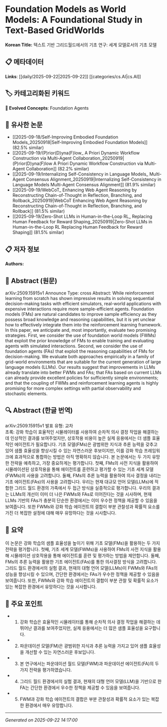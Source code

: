 # Foundation Models as World Models: A Foundational Study in Text-Based GridWorlds

**Korean Title:** 텍스트 기반 그리드월드에서의 기초 연구: 세계 모델로서의 기초 모델

## 📋 메타데이터

**Links**: [[daily/2025-09-22|2025-09-22]] [[categories/cs.AI|cs.AI]]

## 🏷️ 카테고리화된 키워드
**🚀 Evolved Concepts**: Foundation Agents

## 🔗 유사한 논문
- [[2025-09-18/Self-Improving Embodied Foundation Models_20250918|Self-Improving Embodied Foundation Models]] (82.5% similar)
- [[2025-09-19/(P)rior(D)yna(F)low_ A Priori Dynamic Workflow Construction via Multi-Agent Collaboration_20250919|(P)rior(D)yna(F)low A Priori Dynamic Workflow Construction via Multi-Agent Collaboration]] (82.2% similar)
- [[2025-09-19/Internalizing Self-Consistency in Language Models_ Multi-Agent Consensus Alignment_20250919|Internalizing Self-Consistency in Language Models Multi-Agent Consensus Alignment]] (81.9% similar)
- [[2025-09-19/WebCoT_ Enhancing Web Agent Reasoning by Reconstructing Chain-of-Thought in Reflection, Branching, and Rollback_20250919|WebCoT Enhancing Web Agent Reasoning by Reconstructing Chain-of-Thought in Reflection, Branching, and Rollback]] (81.5% similar)
- [[2025-09-19/Zero-Shot LLMs in Human-in-the-Loop RL_ Replacing Human Feedback for Reward Shaping_20250919|Zero-Shot LLMs in Human-in-the-Loop RL Replacing Human Feedback for Reward Shaping]] (81.5% similar)

## 📋 저자 정보

**Authors:** 

## 📄 Abstract (원문)

arXiv:2509.15915v1 Announce Type: cross 
Abstract: While reinforcement learning from scratch has shown impressive results in solving sequential decision-making tasks with efficient simulators, real-world applications with expensive interactions require more sample-efficient agents. Foundation models (FMs) are natural candidates to improve sample efficiency as they possess broad knowledge and reasoning capabilities, but it is yet unclear how to effectively integrate them into the reinforcement learning framework. In this paper, we anticipate and, most importantly, evaluate two promising strategies. First, we consider the use of foundation world models (FWMs) that exploit the prior knowledge of FMs to enable training and evaluating agents with simulated interactions. Second, we consider the use of foundation agents (FAs) that exploit the reasoning capabilities of FMs for decision-making. We evaluate both approaches empirically in a family of grid-world environments that are suitable for the current generation of large language models (LLMs). Our results suggest that improvements in LLMs already translate into better FWMs and FAs; that FAs based on current LLMs can already provide excellent policies for sufficiently simple environments; and that the coupling of FWMs and reinforcement learning agents is highly promising for more complex settings with partial observability and stochastic elements.

## 🔍 Abstract (한글 번역)

arXiv:2509.15915v1 발표 유형: 교차  
초록: 강화 학습이 효율적인 시뮬레이터를 사용하여 순차적 의사 결정 작업을 해결하는 데 인상적인 결과를 보여주었지만, 상호작용 비용이 높은 실제 응용에서는 더 샘플 효율적인 에이전트가 필요합니다. 기초 모델(FMs)은 광범위한 지식과 추론 능력을 갖추고 있어 샘플 효율성을 향상시킬 수 있는 자연스러운 후보이지만, 이를 강화 학습 프레임워크에 효과적으로 통합하는 방법은 아직 명확하지 않습니다. 본 논문에서는 두 가지 유망한 전략을 예측하고, 가장 중요하게는 평가합니다. 첫째, FMs의 사전 지식을 활용하여 시뮬레이션된 상호작용을 통해 에이전트를 훈련하고 평가할 수 있는 기초 세계 모델(FWMs)의 사용을 고려합니다. 둘째, FMs의 추론 능력을 활용하여 의사 결정을 내리는 기초 에이전트(FAs)의 사용을 고려합니다. 우리는 현재 대규모 언어 모델(LLMs)에 적합한 그리드 월드 환경의 가족에서 두 접근 방식을 실증적으로 평가합니다. 우리의 결과는 LLMs의 개선이 이미 더 나은 FWMs와 FAs로 이어진다는 것을 시사하며, 현재 LLMs 기반의 FAs가 충분히 단순한 환경에서는 이미 우수한 정책을 제공할 수 있음을 보여줍니다. 또한 FWMs와 강화 학습 에이전트의 결합이 부분 관찰성과 확률적 요소를 가진 더 복잡한 설정에 대해 매우 유망하다는 것을 시사합니다.

## 📝 요약

이 논문은 강화 학습의 샘플 효율성을 높이기 위해 기초 모델(FMs)을 활용하는 두 가지 전략을 평가합니다. 첫째, 기초 세계 모델(FWMs)을 사용하여 FMs의 사전 지식을 활용해 시뮬레이션 상호작용을 통해 에이전트를 훈련 및 평가하는 방법을 제안합니다. 둘째, FMs의 추론 능력을 활용한 기초 에이전트(FAs)를 통한 의사결정 방식을 고려합니다. 그리드 월드 환경에서의 실험 결과, 현재의 대형 언어 모델(LLMs)이 FWMs와 FAs의 성능을 향상시킬 수 있으며, 간단한 환경에서는 FAs가 우수한 정책을 제공할 수 있음을 보여줍니다. 또한, FWMs와 강화 학습 에이전트의 결합이 부분 관찰 및 확률적 요소가 있는 복잡한 환경에서 유망하다는 것을 시사합니다.

## 🎯 주요 포인트

- 1. 강화 학습은 효율적인 시뮬레이터를 통해 순차적 의사 결정 작업을 해결하는 데 뛰어난 결과를 보여주었지만, 실제 응용에서는 더 많은 샘플 효율성을 요구합니다.

- 2. 파운데이션 모델(FM)은 광범위한 지식과 추론 능력을 가지고 있어 샘플 효율성을 개선할 수 있는 자연스러운 후보입니다.

- 3. 본 연구에서는 파운데이션 월드 모델(FWM)과 파운데이션 에이전트(FA)의 두 가지 전략을 평가하였습니다.

- 4. 그리드 월드 환경에서의 실험 결과, 현재의 대형 언어 모델(LLM)을 기반으로 한 FA는 간단한 환경에서 우수한 정책을 제공할 수 있음을 보여줍니다.

- 5. FWM과 강화 학습 에이전트의 결합은 부분 관찰성과 확률적 요소가 있는 복잡한 환경에서 매우 유망합니다.

---

*Generated on 2025-09-22 14:17:00*